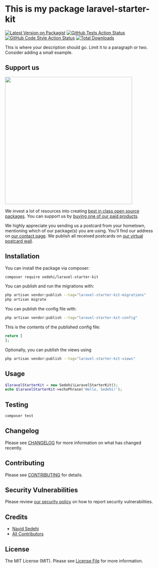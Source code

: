 # This is my package laravel-starter-kit

[![Latest Version on Packagist](https://img.shields.io/packagist/v/sedehi/laravel-starter-kit.svg?style=flat-square)](https://packagist.org/packages/sedehi/laravel-starter-kit)
[![GitHub Tests Action Status](https://img.shields.io/github/workflow/status/sedehi/laravel-starter-kit/run-tests?label=tests)](https://github.com/sedehi/laravel-starter-kit/actions?query=workflow%3Arun-tests+branch%3Amain)
[![GitHub Code Style Action Status](https://img.shields.io/github/workflow/status/sedehi/laravel-starter-kit/Fix%20PHP%20code%20style%20issues?label=code%20style)](https://github.com/sedehi/laravel-starter-kit/actions?query=workflow%3A"Fix+PHP+code+style+issues"+branch%3Amain)
[![Total Downloads](https://img.shields.io/packagist/dt/sedehi/laravel-starter-kit.svg?style=flat-square)](https://packagist.org/packages/sedehi/laravel-starter-kit)

This is where your description should go. Limit it to a paragraph or two. Consider adding a small example.

## Support us

[<img src="https://github-ads.s3.eu-central-1.amazonaws.com/laravel-starter-kit.jpg?t=1" width="419px" />](https://spatie.be/github-ad-click/laravel-starter-kit)

We invest a lot of resources into creating [best in class open source packages](https://spatie.be/open-source). You can support us by [buying one of our paid products](https://spatie.be/open-source/support-us).

We highly appreciate you sending us a postcard from your hometown, mentioning which of our package(s) you are using. You'll find our address on [our contact page](https://spatie.be/about-us). We publish all received postcards on [our virtual postcard wall](https://spatie.be/open-source/postcards).

## Installation

You can install the package via composer:

```bash
composer require sedehi/laravel-starter-kit
```

You can publish and run the migrations with:

```bash
php artisan vendor:publish --tag="laravel-starter-kit-migrations"
php artisan migrate
```

You can publish the config file with:

```bash
php artisan vendor:publish --tag="laravel-starter-kit-config"
```

This is the contents of the published config file:

```php
return [
];
```

Optionally, you can publish the views using

```bash
php artisan vendor:publish --tag="laravel-starter-kit-views"
```

## Usage

```php
$laravelStarterKit = new Sedehi\LaravelStarterKit();
echo $laravelStarterKit->echoPhrase('Hello, Sedehi!');
```

## Testing

```bash
composer test
```

## Changelog

Please see [CHANGELOG](CHANGELOG.md) for more information on what has changed recently.

## Contributing

Please see [CONTRIBUTING](CONTRIBUTING.md) for details.

## Security Vulnerabilities

Please review [our security policy](../../security/policy) on how to report security vulnerabilities.

## Credits

- [Navid Sedehi](https://github.com/sedehi)
- [All Contributors](../../contributors)

## License

The MIT License (MIT). Please see [License File](LICENSE.md) for more information.
